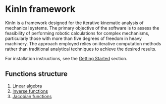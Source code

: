 # KinIn framework 

KinIn is a framework designed for the iterative kinematic analysis of mechanical systems. The primary objective of the software is to assess the feasibility of performing robotic calculations for complex mechanisms, particularly those with more than five degrees of freedom in heavy machinery. The approach employed relies on iterative computation methods rather than traditional analytical techniques to achieve the desired results.


For installation instructions, see the [Getting Started](getting-started/installation.md) section.

## Functions structure

1. [Linear algebra](Modules/linAlg.md)
2. [Inverse functions](Modules/InverseFunctions.md)
3. [Jacobian functions](Modules/JacobianFunctions.md)

